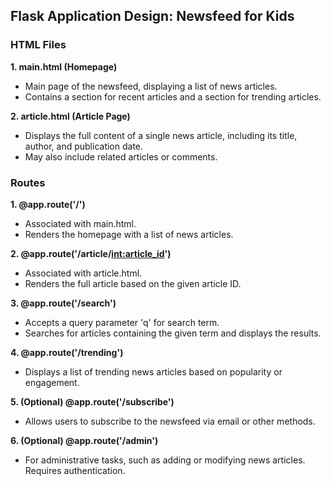 ## Flask Application Design: Newsfeed for Kids

### HTML Files

**1. main.html (Homepage)**
- Main page of the newsfeed, displaying a list of news articles.
- Contains a section for recent articles and a section for trending articles.

**2. article.html (Article Page)**
- Displays the full content of a single news article, including its title, author, and publication date.
- May also include related articles or comments.

### Routes

**1. @app.route('/')**
- Associated with main.html.
- Renders the homepage with a list of news articles.

**2. @app.route('/article/<int:article_id>')**
- Associated with article.html.
- Renders the full article based on the given article ID.

**3. @app.route('/search')**
- Accepts a query parameter 'q' for search term.
- Searches for articles containing the given term and displays the results.

**4. @app.route('/trending')**
- Displays a list of trending news articles based on popularity or engagement.

**5. (Optional) @app.route('/subscribe')**
- Allows users to subscribe to the newsfeed via email or other methods.

**6. (Optional) @app.route('/admin')**
- For administrative tasks, such as adding or modifying news articles. Requires authentication.